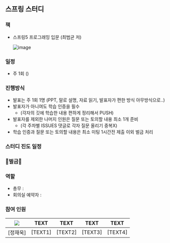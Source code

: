 ## 스프링 스터디

### 책
* 스프링5 프로그래밍 입문 (최범균 저)

  ![image](https://user-images.githubusercontent.com/55322459/174442297-5e169730-6ee4-4f8e-a0ca-af0d240cce02.png)

### 일정
* 주 1회 ()

### 진행방식
- 발표는 주 1회 1명 (PPT, 말로 설명, 자료 읽기, 발표자가 편한 방식 아무방식으로..)
- 발표자가 아니여도 학습 인증을 필수
  - (각자의 깃에 학습한 내용 편하게 정리해서 PUSH)
- 발표자를 제외한 나머지 인원은 질문 또는 토의할 내용 최소 1개 준비
  - (각 주차별 ISSUES 댓글로 각자 질문 올리기 중복X)
- 학습 인증과 질문 또는 토의할 내용은 최소 미팅 1시간전 제출 이외 벌금 처리

### 스터디 진도 일정


### 🤑벌금🤑

### 역할
- 총무 :
- 회의실 예약자 :

### 참여 인원
| ![](https://github.com/JaeWooook.png?size=100) |  TEXT   |  TEXT   |  TEXT   |  TEXT   |
|:----------------------------------------------:|:-------:|:-------:|:-------:|:-------:|
|                     [정재욱]                      | [TEXT1] | [TEXT2] | [TEXT3] | [TEXT4] |